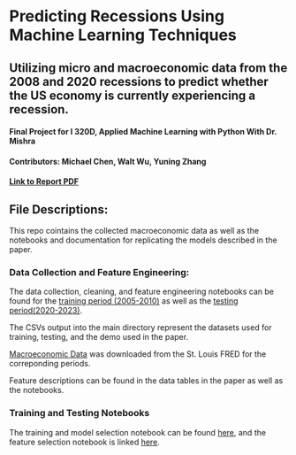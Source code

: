 # Predicting Recessions Using Machine Learning Techniques
## Utilizing micro and macroeconomic data from the 2008 and 2020 recessions to predict whether the US economy is currently experiencing a recession.
#### Final Project for I 320D, Applied Machine Learning with Python With Dr. Mishra
#### Contributors: Michael Chen, Walt Wu, Yuning Zhang

#### [Link to Report PDF](Recession_Prediction_Report.pdf)
## File Descriptions:

This repo cointains the collected macroeconomic data as well as the notebooks and documentation for replicating the models described in the paper. 

### Data Collection and Feature Engineering:
The data collection, cleaning, and feature engineering notebooks can be found for the [training period (2005-2010)](data_collection_engineering.ipynb) as well as the [testing period(2020-2023)](data_period2_engineering.ipynb).

The CSVs output into the main directory represent the datasets used for training, testing, and the demo used in the paper.

[Macroeconomic Data](Macroeconomic_Data) was downloaded from the St. Louis FRED for the correponding periods.

Feature descriptions can be found in the data tables in the paper as well as the notebooks.

### Training and Testing Notebooks
The training and model selection notebook can be found [here](training.ipynb), and the feature selection notebook is linked [here](feature_selection.ipynb).